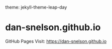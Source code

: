 theme: jekyll-theme-leap-day
# dan-snelson.github.io
GitHub Pages
Visit: https://dan-snelson.github.io
